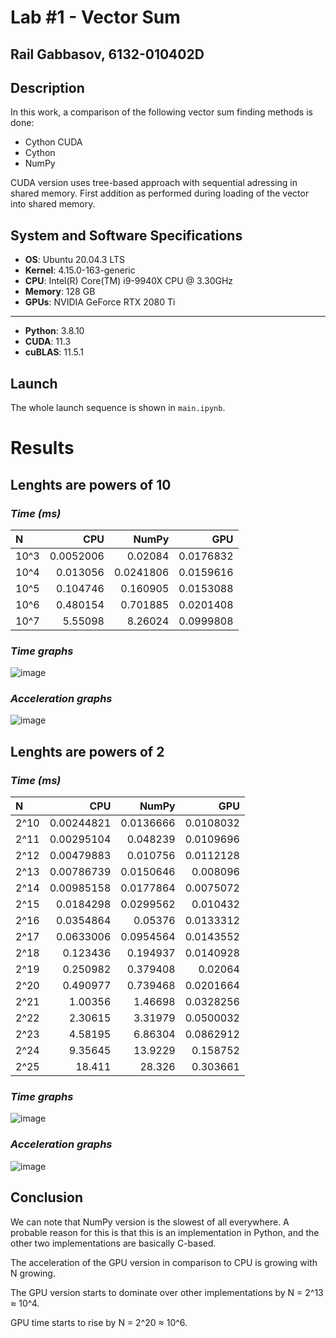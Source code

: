 # Lab #1 - Vector Sum
## Rail Gabbasov, 6132-010402D

## Description
In this work, a comparison of the following vector sum finding methods is done:
- Cython CUDA
- Cython
- NumPy

CUDA version uses tree-based approach with sequential adressing in shared memory. First addition as performed during loading of the vector into shared memory.

## System and Software Specifications 
* __OS__:  Ubuntu 20.04.3 LTS 
* __Kernel__:  4.15.0-163-generic 
* __CPU__: Intel(R) Core(TM) i9-9940X CPU @ 3.30GHz 
* __Memory__: 128 GB
* __GPUs__: NVIDIA GeForce RTX 2080 Ti

----

* __Python__: 3.8.10
* __CUDA__: 11.3
* __cuBLAS__: 11.5.1

## Launch
The whole launch sequence is shown in `main.ipynb`.

# Results

## Lenghts are powers of 10

### *Time (ms)*
|    N |       CPU |     NumPy |       GPU |
|:-----|----------:|----------:|----------:|
| 10^3 | 0.0052006 | 0.02084   | 0.0176832 |
| 10^4 | 0.013056  | 0.0241806 | 0.0159616 |
| 10^5 | 0.104746  | 0.160905  | 0.0153088 |
| 10^6 | 0.480154  | 0.701885  | 0.0201408 |
| 10^7 | 5.55098   | 8.26024   | 0.0999808 |

### *Time graphs*
![image](https://user-images.githubusercontent.com/43893150/148571494-5229a58b-74ae-499f-bd4e-9927d46642ca.png)

### *Acceleration graphs*
![image](https://user-images.githubusercontent.com/43893150/148573483-76ebe634-ce7f-4c97-816b-82395f233652.png)

## Lenghts are powers of 2

### *Time (ms)*
|    N |         CPU |      NumPy |       GPU |
|:-----|------------:|-----------:|----------:|
| 2^10 |  0.00244821 |  0.0136666 | 0.0108032 |
| 2^11 |  0.00295104 |  0.048239  | 0.0109696 |
| 2^12 |  0.00479883 |  0.010756  | 0.0112128 |
| 2^13 |  0.00786739 |  0.0150646 | 0.008096  |
| 2^14 |  0.00985158 |  0.0177864 | 0.0075072 |
| 2^15 |  0.0184298  |  0.0299562 | 0.010432  |
| 2^16 |  0.0354864  |  0.05376   | 0.0133312 |
| 2^17 |  0.0633006  |  0.0954564 | 0.0143552 |
| 2^18 |  0.123436   |  0.194937  | 0.0140928 |
| 2^19 |  0.250982   |  0.379408  | 0.02064   |
| 2^20 |  0.490977   |  0.739468  | 0.0201664 |
| 2^21 |  1.00356    |  1.46698   | 0.0328256 |
| 2^22 |  2.30615    |  3.31979   | 0.0500032 |
| 2^23 |  4.58195    |  6.86304   | 0.0862912 |
| 2^24 |  9.35645    | 13.9229    | 0.158752  |
| 2^25 | 18.411      | 28.326     | 0.303661  |

### *Time graphs*
![image](https://user-images.githubusercontent.com/43893150/148573539-f59dbe92-d895-4e56-adb8-73460ecda5cb.png)

### *Acceleration graphs*
![image](https://user-images.githubusercontent.com/43893150/148573586-8831ca21-5952-4c32-81f5-d30e90f5a3e9.png)

## Conclusion
We can note that NumPy version is the slowest of all everywhere. A probable reason for this is that this is an implementation in Python, and the other two implementations are basically C-based.

The acceleration of the GPU version in comparison to CPU is growing with N growing.

The GPU version starts to dominate over other implementations by N = 2^13 ≈ 10^4.

GPU time starts to rise by N = 2^20 ≈ 10^6.
